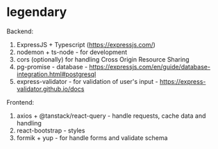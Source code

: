 # legendary

Backend:

1. ExpressJS + Typescript (https://expressjs.com/)
2. nodemon + ts-node - for development
3. cors (optionally) for handling Cross Origin Resource Sharing
4. pg-promise - database - https://expressjs.com/en/guide/database-integration.html#postgresql
5. express-validator - for validation of user's input - https://express-validator.github.io/docs

Frontend:

1. axios + @tanstack/react-query - handle requests, cache data and handling
2. react-bootstrap - styles
3. formik + yup - for handle forms and validate schema
